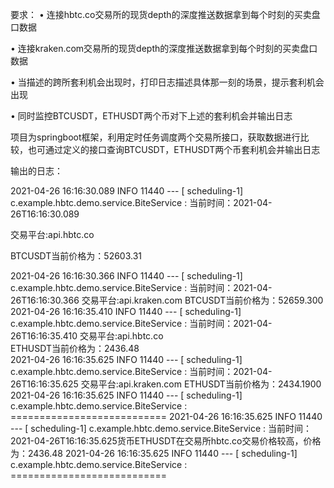 要求：
• 连接hbtc.co交易所的现货depth的深度推送数据拿到每个时刻的买卖盘口数据

• 连接kraken.com交易所的现货depth的深度推送数据拿到每个时刻的买卖盘口数据

• 当描述的跨所套利机会出现时，打印日志描述具体那一刻的场景，提示套利机会出现

• 同时监控BTCUSDT，ETHUSDT两个币对下上述的套利机会并输出日志

项目为springboot框架，利用定时任务调度两个交易所接口，获取数据进行比较，也可通过定义的接口查询BTCUSDT，ETHUSDT两个币套利机会并输出日志

输出的日志：

2021-04-26 16:16:30.089  INFO 11440 --- [   scheduling-1] c.example.hbtc.demo.service.BiteService  : 当前时间：2021-04-26T16:16:30.089

交易平台:api.hbtc.co

BTCUSDT当前价格为：52603.31

2021-04-26 16:16:30.366  INFO 11440 --- [   scheduling-1] c.example.hbtc.demo.service.BiteService  : 当前时间：2021-04-26T16:16:30.366 
交易平台:api.kraken.com 
BTCUSDT当前价格为：52659.300  
2021-04-26 16:16:35.410  INFO 11440 --- [   scheduling-1] c.example.hbtc.demo.service.BiteService  : 当前时间：2021-04-26T16:16:35.410 
交易平台:api.hbtc.co  
ETHUSDT当前价格为：2436.48    
2021-04-26 16:16:35.625  INFO 11440 --- [   scheduling-1] c.example.hbtc.demo.service.BiteService  : 当前时间：2021-04-26T16:16:35.625
交易平台:api.kraken.com
ETHUSDT当前价格为：2434.1900
2021-04-26 16:16:35.625  INFO 11440 --- [   scheduling-1] c.example.hbtc.demo.service.BiteService  : ===========================
2021-04-26 16:16:35.625  INFO 11440 --- [   scheduling-1] c.example.hbtc.demo.service.BiteService  : 当前时间：2021-04-26T16:16:35.625货币ETHUSDT在交易所hbtc.co交易价格较高，价格为：2436.48
2021-04-26 16:16:35.625  INFO 11440 --- [   scheduling-1] c.example.hbtc.demo.service.BiteService  : ===========================
